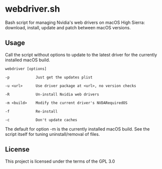 # webdriver.sh

Bash script for managing Nvidia's web drivers on macOS High Sierra: download, install, update and patch between macOS versions.

## Usage

Call the script without options to update to the latest driver for the currently installed macOS build.

```
webdriver [options]

-p            Just get the updates plist

-u <url>      Use driver package at <url>, no version checks

-R            Un-install Nvidia web drivers

-m <build>    Modify the current driver's NVDARequiredOS

-f            Re-install

-c            Don't update caches
```
The default for option -m is the currently installed macOS build. See the script itself for tuning uninstall/removal of files.

## License

This project is licensed under the terms of the GPL 3.0
